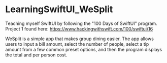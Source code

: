 # LearningSwiftUI_WeSplit
Teaching myself SwiftUI by following the "100 Days of SwiftUI" program. 
Project 1 found here: https://www.hackingwithswift.com/100/swiftui/16

WeSplit is a simple app that makes group dining easier. The app allows users to input a bill amount, select the number of people, select a tip amount from a few common preset options, and then the program displays the total and per person cost. 
